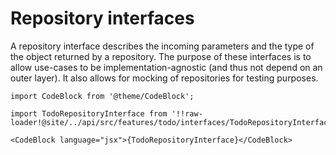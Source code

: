 # Repository interfaces

A repository interface describes the incoming parameters and the type of the object returned by a repository. The purpose of these interfaces is to allow use-cases to be implementation-agnostic (and thus not depend on an outer layer). It also allows for mocking of repositories for testing purposes.

```mdx-code-block
import CodeBlock from '@theme/CodeBlock';

import TodoRepositoryInterface from '!!raw-loader!@site/../api/src/features/todo/interfaces/TodoRepositoryInterface.py';

<CodeBlock language="jsx">{TodoRepositoryInterface}</CodeBlock>
```

